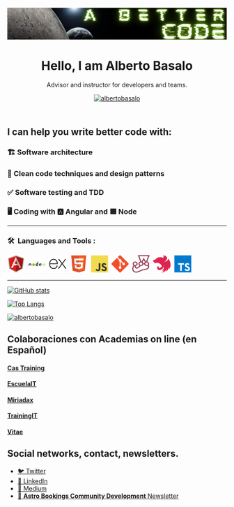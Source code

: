 [![Write a better code with Alberto Basalo](https://github.com/AlbertoBasalo/albertobasalo/raw/master/a-better-code.png)](https://albertobasalo.dev/)
<header>
  <h1 align="center">Hello,  I am Alberto Basalo</h1>
  <p align="center">Advisor and instructor for developers and teams.</p>
  <p align="center">
   <a href="https://twitter.com/albertobasalo" target="blank"><img src="https://img.shields.io/twitter/follow/albertobasalo?logo=twitter&style=for-the-badge" alt="albertobasalo" /></a>
  </p>
</header>

## I can help you write better code with:

### 🏗️ Software architecture

### 🍋 Clean code techniques and design patterns

### ✅ Software testing and TDD

### 🖥️ Coding with 🅰️ Angular and 🟩 Node

---


### 🛠 &nbsp;Languages and Tools :

<p>
<img src="https://github.com/devicons/devicon/blob/master/icons/angularjs/angularjs-original.svg" title="Angular" alt="Angular" width="40" height="40"/>&nbsp;
<img src="https://github.com/devicons/devicon/blob/master/icons/nodejs/nodejs-original-wordmark.svg" title="NodeJS" alt="NodeJS" width="40" height="40"/>&nbsp;
<img src="https://github.com/devicons/devicon/blob/master/icons/express/express-original.svg" title="Express" alt="Express" width="40" height="40"/>&nbsp;
<img src="https://github.com/devicons/devicon/blob/master/icons/html5/html5-original.svg" title="HTML5" alt="HTML" width="40" height="40"/>&nbsp;
<img src="https://github.com/devicons/devicon/blob/master/icons/javascript/javascript-original.svg" title="JavaScript" alt="JavaScript" width="40" height="40"/>&nbsp;
<img src="https://github.com/devicons/devicon/blob/master/icons/git/git-original.svg" title="git" alt="git" width="40" height="40"/>&nbsp;
<img src="https://github.com/devicons/devicon/blob/master/icons/jest/jest-plain.svg" title="jest" alt="jest" width="40" height="40"/>&nbsp;
<img src="https://github.com/devicons/devicon/blob/master/icons/nestjs/nestjs-plain.svg" title="nest" alt="nest" width="40" height="40"/>&nbsp;
<img src="https://github.com/devicons/devicon/blob/master/icons/typescript/typescript-plain.svg" title="typescript" alt="typescript" width="40" height="40"/>&nbsp;
</p>

---

[![GitHub stats](https://github-readme-stats.vercel.app/api?username=albertobasalo)](https://github.com/albertobasalo)

[![Top Langs](https://github-readme-stats.vercel.app/api/top-langs/?username=albertobasalo)](https://github.com/albertobasalo)

<p align="left">
  <a href="https://github.com/ryo-ma/github-profile-trophy">
    <img src="https://github-profile-trophy.vercel.app/?username=albertobasalo" alt="albertobasalo" />
  </a>
</p>


## Colaboraciones con Academias on line (en Español)

#### [Cas Training](https://cas-training.com/)
#### [EscuelaIT](https://escuela.it/teacher/alberto-basalo)
#### [Miriadax](https://formacion.miriadax.net/curso/taller-practico-especializado-pruebas-e2e-avanzadas-con-cypress/)
#### [TrainingIT](https://trainingit.es/)
#### [Vitae](http://www.vitaedigital.com/)

## Social networks, contact, newsletters.

- [🐦 Twitter](https://twitter.com/albertobasalo)
- [🤝 LinkedIn](https://www.linkedin.com/in/albertobasalo/)
- [📗 Medium](https://albertobasalo.medium.com/)
- [🚀 **Astro Bookings Community Development** Newsletter](https://www.getrevue.co/profile/albertobasalo)

